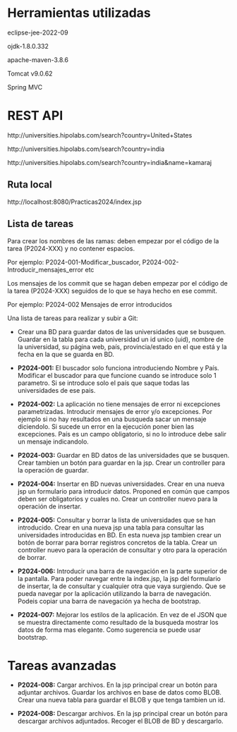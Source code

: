 
# Herramientas utilizadas

<p>eclipse-jee-2022-09</p>
<p>ojdk-1.8.0.332</p>
<p>apache-maven-3.8.6</p>
<p>Tomcat v9.0.62</p>
<p>Spring MVC </p>

# REST API

<p>http://universities.hipolabs.com/search?country=United+States</p>
<p>http://universities.hipolabs.com/search?country=india</p>
<p>http://universities.hipolabs.com/search?country=india&name=kamaraj</p>

## Ruta local

http://localhost:8080/Practicas2024/index.jsp

## Lista de tareas 

<p>Para crear los nombres de las ramas: deben empezar por el código de la tarea (P2024-XXX) y no contener espacios.</p>
	<p>Por ejemplo: P2024-001-Modificar_buscador, P2024-002-Introducir_mensajes_error etc </p>
<p>Los mensajes de los commit que se hagan deben empezar por el código de la tarea (P2024-XXX) seguidos de lo que se haya hecho en ese commit. </p>
	<p>Por ejemplo: P2024-002 Mensajes de error introducidos </p>

Una lista de tareas para realizar y subir a Git:

* Crear una BD para guardar datos de las universidades que se busquen. 
	Guardar en la tabla para cada universidad un id unico (uid), nombre de la universidad, su página web, país, provincia/estado en el que está y la fecha en la que se guarda en BD.

* **P2024-001:** El buscador solo funciona introduciendo Nombre y País. Modificar el buscador para que funcione cuando se introduce solo 1 parametro.
	Si se introduce solo el país que saque todas las universidades de ese pais.

* **P2024-002:** La aplicación no tiene mensajes de error ni excepciones parametrizadas. Introducir mensajes de error y/o excepciones.
	Por ejemplo si no hay resultados en una busqueda sacar un mensaje diciendolo.
	Si sucede un error en la ejecución poner bien las excepciones.
	País es un campo obligatorio, si no lo introduce debe salir un mensaje indicandolo.

* **P2024-003:** Guardar en BD datos de las universidades que se busquen.
	Crear tambien un botón para guardar en la jsp.
	Crear un controller para la operación de guardar.

* **P2024-004:** Insertar en BD nuevas universidades.
	Crear en una nueva jsp un formulario para introducir datos.
	Proponed en común que campos deben ser obligatorios y cuales no.
	Crear un controller nuevo para la operación de insertar.
	
* **P2024-005:** Consultar y borrar la lista de universidades que se han introducido.
	Crear en una nueva jsp una tabla para consultar las universidades introducidas en BD.
	En esta nueva jsp tambien crear un botón de borrar para borrar registros concretos de la tabla.
	Crear un controller nuevo para la operación de consultar y otro para la operación de borrar.

* **P2024-006:** Introducir una barra de navegación en la parte superior de la pantalla.
	Para poder navegar entre la index.jsp, la jsp del formulario de insertar, la de consultar y cualquier otra que vaya surgiendo.
	Que se pueda navegar por la aplicación utilizando la barra de navegación.
	Podeis copiar una barra de navegación ya hecha de bootstrap.

* **P2024-007:** Mejorar los estilos de la aplicación.
	En vez de el JSON que se muestra directamente como resultado de la busqueda mostrar los datos de forma mas elegante.
	Como sugerencia se puede usar bootstrap.
	
	
# Tareas avanzadas
* **P2024-008:** Cargar archivos.
	En la jsp principal crear un botón para adjuntar archivos.
	Guardar los archivos en base de datos como BLOB. Crear una nueva tabla para guardar el BLOB y que tenga tambien un id.

* **P2024-008:** Descargar archivos.
	En la jsp principal crear un botón para descargar archivos adjuntados.
	Recoger el BLOB de BD y descargarlo.








